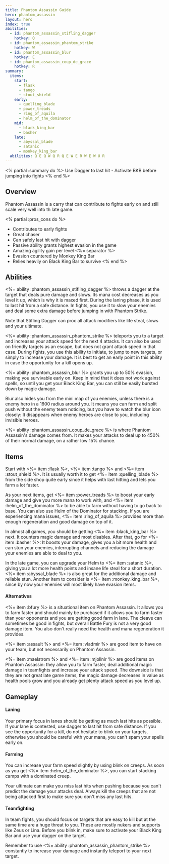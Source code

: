 ```yaml
---
title: Phantom Assassin Guide
hero: phantom_assassin
layout: hero
index: true
abilities:
  - id: phantom_assassin_stifling_dagger
    hotkey: Q
  - id: phantom_assassin_phantom_strike
    hotkey: W
  - id: phantom_assassin_blur
    hotkey: E
  - id: phantom_assassin_coup_de_grace
    hotkey: R
summary:
  items:
    start:
      - flask
      - tango
      - stout_shield
    early:
      - quelling_blade
      - power_treads
      - ring_of_aquila
      - helm_of_the_dominator
    mid:
      - black_king_bar
      - basher
    late:
      - abyssal_blade
      - satanic
      - monkey_king_bar
  abilities: Q E Q W Q R Q E W E R W E W U R
---
```



<% partial :summary do %>
Use Dagger to last hit - Activate BKB before jumping into fights
<% end %>

## Overview

Phantom Assassin is a carry that can contribute to fights early on and still scale
very well into th late game.

<% partial :pros_cons do %>
* Contributes to early fights
* Great chaser
* Can safely last hit with dagger
* Passive ability grants highest evasion in the game
* Amazing agility gain per level
<%= separator %>
* Evasion countered by Monkey King Bar
* Relies heavily on Black King Bar to survive
<% end %>

## Abilities

<%= ability :phantom_assassin_stifling_dagger %> throws a dagger at the target
that deals pure damage and slows. Its mana cost decreases as you level it
up, which is why it is maxed first. During the laning phase, it is used to last
hit from a safe distance. In fights, you use it to slow your enemies and deal some
extra damage before jumping in with Phantom Strike.

Note that Stifling Dagger can proc all attack modifiers like life steal, slows
and your ultimate.

<%= ability :phantom_assassin_phantom_strike %> teleports you to a target and increases
your attack speed for the next 4 attacks. It can also be used on friendly targets
as an escape, but does not grant attack speed in that case. During fights, you use
this ability to initiate, to jump to new targets, or simply to increase your damage.
It is best to get an early point in this ability in case the opportunity for a kill
opens up.

<%= ability :phantom_assassin_blur %> grants you up to 50% evasion, making you
survivable early on. Keep in mind that it does not work against spells, so until
you get your Black King Bar, you can still be easily bursted down by magic damage.

Blur also hides you from the mini map of you enemies, unless there is a enemy hero
in a 1600 radius around you. It means you can farm and split push without
the enemy team noticing, but you have to watch the blur icon closely: It disappears
when enemy heroes are close to you, including invisible heroes.

<%= ability :phantom_assassin_coup_de_grace %> is where Phantom Assassin's damage
comes from. It makes your attacks to deal up to 450% of their normal damage, on
a rather low 15% chance.

## Items
Start with <%= item :flask %>, <%= item :tango %> and <%= item :stout_shield %>.
It is usually worth it to get <%= item :quelling_blade %> from the side shop quite
early since it helps with last hitting and lets you farm a lot faster.

As your next items, get <%= item :power_treads %> to boost your early damage and
give you more mana to work with, and <%= item :helm_of_the_dominator %> to be able
to farm without having to go back to base. You can also use Helm of the Dominator
for stacking. If you are experiencing mana issues, <%= item :ring_of_aquila %> provides
more than enough regeneration and good damage on top of it.

In almost all games, you should be getting <%= item :black_king_bar %> next. It
counters magic damage and most disables. After that, go for <%= item :basher %>:
It boosts your damage, gives you a bit more health and can stun your enemies,
interrupting channels and reducing the damage your enemies are able to deal to you.

In the late game, you can upgrade your Helm to <%= item :satanic %>, giving you a
lot more health points and insane life steal for a short duration. <%= item :abyssal_blade %>
is also great for the additional damage and reliable stun. Another item to consider
is <%= item :monkey_king_bar %>, since by now your enemies will most likely have
evasion items.

#### Alternatives

<%= item :bfury %> is a situational item on Phantom Assassin. It allows you to farm
faster and should mainly be purchased if it allows you to farm faster than your opponents
and you are getting good farm in lane. The cleave can sometimes be good in fights,
but overall Battle Fury is not a very good damage item. You also don't really need the health
and mana regeneration it provides.

<%= item :assault %> and <%= item :vladmir %> are good item to have on your team,
but not necessarily on Phantom Assassin.

<%= item :maelstrom %> and <%= item :mjollnir %> are good items on Phantom Assassin:
they allow you to farm faster, deal additional magic damage in teamfights and
increase your attack speed. The downside is that they are not great late game items,
the magic damage decreases in value as health pools grow and you already get plenty
attack speed as you level up.

## Gameplay

#### Laning

Your primary focus in lanes should be getting as much last hits as possible.
If your lane is contested, use dagger to last hit from safe distance. If you see
the opportunity for a kill, do not hesitate to blink on your targets, otherwise
you should be careful with your mana, you can't spam your spells early on.

#### Farming

You can increase your farm speed slightly by using blink on creeps. As soon as you
get <%= item :helm_of_the_dominator %>, you can start stacking camps with a dominated
creep.

Your ultimate can make you miss last hits when pushing because you can't predict
the damage your attacks deal. Always kill the creeps that are not being attacked first
to make sure you don't miss any last hits.

#### Teamfighting

In team fights, you should focus on targets that are easy to kill but at the same
time are a huge threat to you. These are mostly nukers and supports like Zeus or
Lina. Before you blink in, make sure to activate your Black King Bar and use your
dagger on the target.

Remember to use <%= ability :phantom_assassin_phantom_strike %> constantly to
increase your damage and instantly teleport to your next target.
